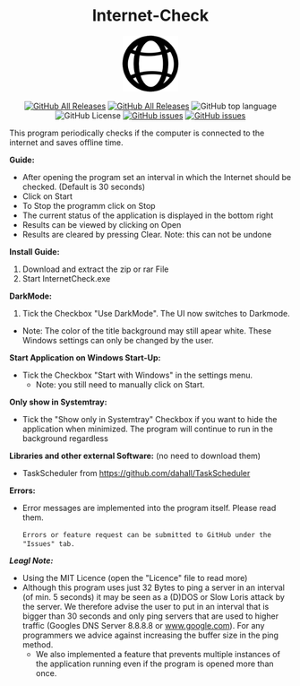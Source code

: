 <div class="Head">
<p>  
     <h1 align="center"> Internet-Check </h1>
</p>
<p align="center">
  <img src="https://raw.githubusercontent.com/Rllyyy/Internet-Check/master/Internet%20Check/icons/InternetSymbolPNG.png" height="100">
</p>
</div>
<div class="Badges">
  <p align="center">
      <a href="https://github.com/Rllyyy/Internet-Check/releases">
          <img src="https://img.shields.io/github/downloads/Rllyyy/Internet-Check/total?color=%232C974B&label=Downloads&style=flat-square" alt="GitHub All Releases"></a>
      <a href="https://github.com/Rllyyy/Internet-Check/releases">
          <img src="https://img.shields.io/github/v/release/rllyyy/Internet-Check?color=%232C974B&label=Release&style=flat-square" alt="GitHub All Releases"></a>
      <img src="https://img.shields.io/github/languages/top/Rllyyy/Internet-Check?color=%232C974B&style=flat-square" alt="GitHub top language"></a>
      <img src="https://img.shields.io/github/license/rllyyy/Internet-Check?color=%232C974B&label=License&style=flat-square" alt="GitHub License"></a>
      <a href="https://github.com/Rllyyy/Internet-Check/issues">
          <img src="https://img.shields.io/github/issues-raw/rllyyy/Internet-Check?label=Open%20Issues%2FFeature%20Requests&style=flat-square" alt="GitHub issues"></a>
      <a href="https://github.com/Rllyyy/Internet-Check/issues?q=is%3Aissue+is%3Aclosed">
          <img src="https://img.shields.io/github/issues-closed-raw/Rllyyy/Internet-Check?color=%232C974B&label=Closed%20Issues%2FImplemented%20Features&style=flat-square"                 alt="GitHub issues"></a>      
   </p>
</div>


This program periodically checks if the computer is connected to the internet and saves offline time. 

**Guide:**
- After opening the program set an interval in which the Internet should be checked. (Default is 30 seconds)
- Click on Start
- To Stop the programm click on Stop
- The current status of the application is displayed in the bottom right
- Results can be viewed by clicking on Open
- Results are cleared by pressing Clear. Note: this can not be undone

**Install Guide:**
1. Download and extract the zip or rar File
2. Start InternetCheck.exe

**DarkMode:**
1. Tick the Checkbox "Use DarkMode". The UI now switches to Darkmode.
  - Note: The color of the title background may still apear white. These Windows settings can only be changed by the user.

**Start Application on Windows Start-Up:**
- Tick the Checkbox "Start with Windows" in the settings menu.
  - Note: you still need to manually click on Start.
  
**Only show in Systemtray:**
- Tick the "Show only in Systemtray" Checkbox if you want to hide the application when minimized. The program will continue to run in the background regardless

**Libraries and other external Software:** (no need to download them)
- TaskScheduler from https://github.com/dahall/TaskScheduler

**Errors:**
- Error messages are implemented into the program itself. Please read them.

      Errors or feature request can be submitted to GitHub under the "Issues" tab.
      
___Leagl Note:___
- Using the MIT Licence (open the "Licence" file to read more)
- Although this program uses just 32 Bytes to ping a server in an interval (of min. 5 seconds) it may be seen as a (D)DOS or Slow Loris attack by the server. We therefore advise the user to put in an interval that is bigger than 30 seconds and only ping servers that are used to higher traffic (Googles DNS Server 8.8.8.8 or www.google.com). For any programmers we advice against increasing the buffer size in the ping method.
  - We also implemented a feature that prevents multiple instances of the application running even if the program is opened more than once.
